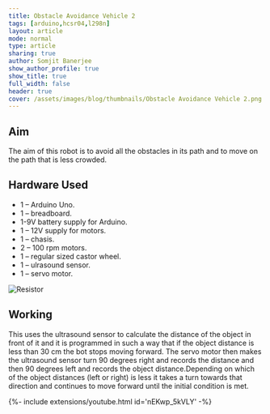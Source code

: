 ```yaml
---
title: Obstacle Avoidance Vehicle 2
tags: [arduino,hcsr04,l298n]
layout: article
mode: normal
type: article
sharing: true
author: Somjit Banerjee
show_author_profile: true
show_title: true
full_width: false
header: true
cover: /assets/images/blog/thumbnails/Obstacle Avoidance Vehicle 2.png
---
```


## Aim
The aim of this robot is to avoid all the obstacles in its path and to move on the path that is less crowded.
<!--more-->

## Hardware Used
- 1 – Arduino Uno.
- 1 – breadboard.
- 1-9V battery supply for Arduino.
- 1 – 12V supply for motors.
- 1 – chasis.
- 2 – 100 rpm motors.
- 1 – regular sized castor wheel.
- 1 – ulrasound sensor.
- 1 – servo motor.
<img src="{{site.baseurl}}/assets/images/blog/thumbnails/Obstacle Avoidance Vehicle 2.png" alt="Resistor" width=auto height=auto>

## Working
This uses the ultrasound sensor to calculate the distance of the object in front of it and it is programmed in such a way that if the object distance is less than 30 cm the bot stops moving forward. The servo motor then makes the ultrasound sensor turn 90 degrees right and records the distance and then 90 degrees left and records the object distance.Depending on which of the object distances (left or right) is less it takes a turn towards that direction and continues to move forward until the initial condition is met.


<div>{%- include extensions/youtube.html id='nEKwp_5kVLY' -%}</div>

